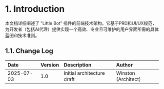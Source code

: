 # 1. Introduction

本文档详细阐述了 "Little Bot" 插件的前端技术架构。它基于PRD和UI/UX规范，为开发者（包括AI代理）提供实现一个高效、专业且可维护的用户界面所需的具体蓝图和技术准则。

## **1.1. Change Log**

| Date       | Version | Description                | Author              |
| :--------- | :------ | :------------------------- | :------------------ |
| 2025-07-03 | 1.0     | Initial architecture draft | Winston (Architect) |
